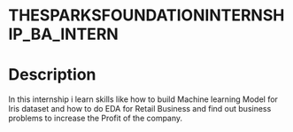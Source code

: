 # THESPARKSFOUNDATIONINTERNSHIP_BA_INTERN
# Description 

In this internship i learn skills like how to build Machine learning Model for Iris dataset and 
how to do EDA for Retail Business and find out business problems to increase the Profit of the company.
